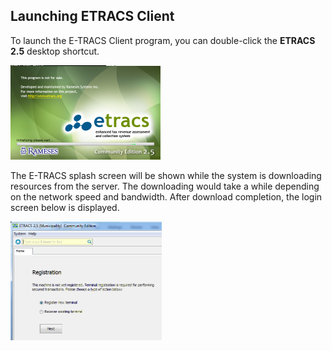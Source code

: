 ## Launching ETRACS Client 

To launch the E-TRACS Client program, you can double-click the **ETRACS
2.5** desktop shortcut.

<img src="images\image35.png" style="width:2.49969in;height:1.57272in" />

The E-TRACS splash screen will be shown while the system is downloading
resources from the server. The downloading would take a while depending
on the network speed and bandwidth. After download completion, the login
screen below is displayed.

<img src="images\image36.png" style="width:2.52573in;height:1.97892in" />